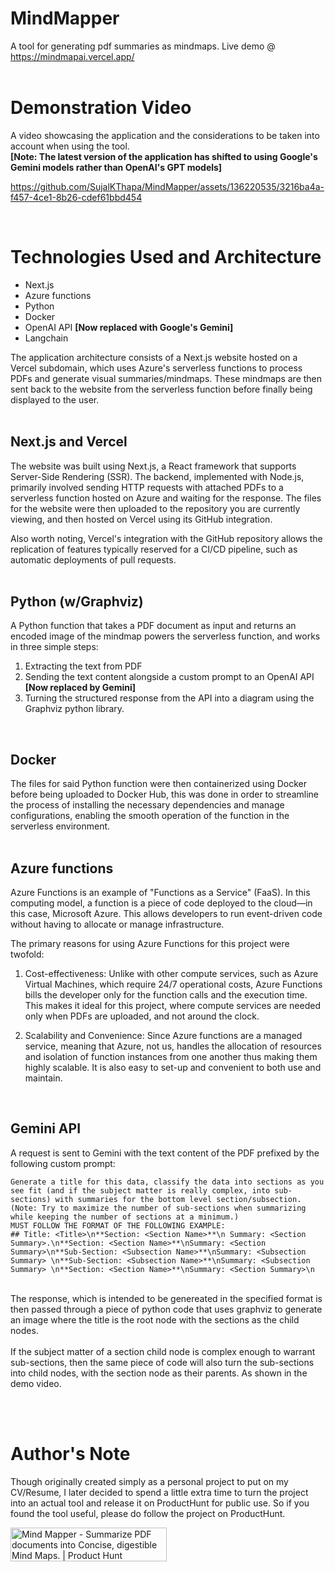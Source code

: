 # MindMapper
A tool for generating pdf summaries as mindmaps. Live demo @ https://mindmapai.vercel.app/
 <br/> <br/>
# Demonstration Video
A video showcasing the application and the considerations to be taken into account when using the tool. <br/>
**[Note: The latest version of the application has shifted to using Google's Gemini models rather than OpenAI's GPT models]**


https://github.com/SujalKThapa/MindMapper/assets/136220535/3216ba4a-f457-4ce1-8b26-cdef61bbd454


<br/>

# Technologies Used and Architecture

- Next.js
- Azure functions
- Python
- Docker
- OpenAI API **[Now replaced with Google's Gemini]**
- Langchain

  
The application architecture consists of a Next.js website hosted on a Vercel subdomain, which uses Azure's serverless functions to process PDFs and generate visual summaries/mindmaps. These mindmaps are then sent back to the website from the serverless function before finally being displayed to the user.
<br/>
<br/>

  ## Next.js and Vercel
  The website was built using Next.js, a React framework that supports Server-Side Rendering (SSR). The backend, implemented with Node.js, primarily involved sending HTTP requests with attached PDFs to a serverless function hosted on Azure and waiting for the response.
  The files for the website were then uploaded to the repository you are currently viewing, and then hosted on Vercel using its GitHub integration. 

  Also worth noting, Vercel's integration with the GitHub repository allows the replication of features typically reserved for a CI/CD pipeline, such as automatic deployments of pull requests.
 <br/> 
<br/>
 
  ## Python (w/Graphviz)
  A Python function that takes a PDF document as input and returns an encoded image of the mindmap powers the serverless function, and works in three simple steps: 
  
  1) Extracting the text from PDF
  2) Sending the text content alongside a custom prompt to an OpenAI API **[Now replaced by Gemini]** 
  3) Turning the structured response from the API into a diagram using the Graphviz python library.
<br/>

  ## Docker
  The files for said Python function were then containerized using Docker before being uploaded to Docker Hub, this was done in order to streamline the process of installing the necessary dependencies and manage configurations, enabling the smooth operation of the function in the serverless environment.
 <br/>
<br/>

 ## Azure functions
 Azure Functions is an example of "Functions as a Service" (FaaS). In this computing model, a function is a piece of code deployed to the cloud—in this case, Microsoft Azure. This allows developers to run event-driven code without having to allocate or manage infrastructure.

The primary reasons for using Azure Functions for this project were twofold:

1) Cost-effectiveness: Unlike with other compute services, such as Azure Virtual Machines, which require 24/7 operational costs, Azure Functions bills the developer only for the function calls and the execution time. This makes it ideal for this project, where compute services are needed only when PDFs are uploaded, and not around the clock.

2) Scalability and Convenience: Since Azure functions are a managed service, meaning that Azure, not us, handles the allocation of resources and isolation of function instances from one another thus making them highly scalable. It is also easy to set-up and convenient to both use and maintain.
<br/>

## Gemini API
A request is sent to Gemini with the text content of the PDF prefixed by the following custom prompt:

```
Generate a title for this data, classify the data into sections as you see fit (and if the subject matter is really complex, into sub-sections) with summaries for the bottom level section/subsection. (Note: Try to maximize the number of sub-sections when summarizing while keeping the number of sections at a minimum.)
MUST FOLLOW THE FORMAT OF THE FOLLOWING EXAMPLE:
## Title: <Title>\n**Section: <Section Name>**\n Summary: <Section Summary>.\n**Section: <Section Name>**\nSummary: <Section Summary>\n**Sub-Section: <Subsection Name>**\nSummary: <Subsection Summary> \n**Sub-Section: <Subsection Name>**\nSummary: <Subsection Summary> \n**Section: <Section Name>**\nSummary: <Section Summary>\n
```
<br/>
The response, which is intended to be genereated in the specified format is then passed through a piece of python code that uses graphviz to generate an image where the title is the root node with the sections as the child nodes. 
<br/><br/>
If the subject matter of a section child node is complex enough to warrant sub-sections, then the same piece of code will also turn the sub-sections into child nodes, with the section node as their parents. As shown in the demo video.

<br/> <br/>

# Author's Note
Though originally created simply as a personal project to put on my CV/Resume, I later decided to spend a little extra time to turn the project into an actual tool and release it on ProductHunt for public use. So if you found the tool useful, please do follow the project on ProductHunt.

<a href="https://www.producthunt.com/products/mind-mapper/reviews?utm_source=badge-product_review&utm_medium=badge&utm_souce=badge-mind&#0045;mapper" target="_blank"><img src="https://api.producthunt.com/widgets/embed-image/v1/product_review.svg?product_id=588623&theme=light" alt="Mind&#0032;Mapper - Summarize&#0032;PDF&#0032;documents&#0032;into&#0032;Concise&#0044;&#0032;digestible&#0032;Mind&#0032;Maps&#0046; | Product Hunt" style="width: 250px; height: 54px;" width="250" height="54" /></a> 
